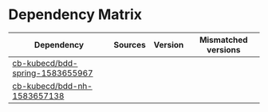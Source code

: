 # Dependency Matrix

Dependency | Sources | Version | Mismatched versions
---------- | ------- | ------- | -------------------
[cb-kubecd/bdd-spring-1583655967](https://github.com/cb-kubecd/bdd-spring-1583655967.git) |  | []() | 
[cb-kubecd/bdd-nh-1583657138](https://github.com/cb-kubecd/bdd-nh-1583657138.git) |  | []() | 
